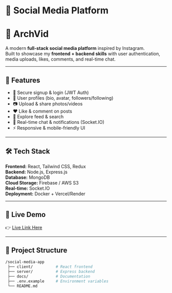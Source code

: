 # 📸 Social Media Platform
# 📸 **ArchVid**


A modern **full-stack social media platform** inspired by Instagram.  
Built to showcase my **frontend + backend skills** with user authentication, media uploads, likes, comments, and real-time chat.  

---

## 🚀 Features
- 🔐 Secure signup & login (JWT Auth)  
- 👤 User profiles (bio, avatar, followers/following)  
- 📷 Upload & share photos/videos  
- ❤️ Like & comment on posts  
- 🔎 Explore feed & search  
- 💬 Real-time chat & notifications (Socket.IO)  
- ⚡ Responsive & mobile-friendly UI  

---

## 🛠️ Tech Stack
**Frontend:** React, Tailwind CSS, Redux  
**Backend:** Node.js, Express.js  
**Database:** MongoDB  
**Cloud Storage:** Firebase / AWS S3  
**Real-time:** Socket.IO  
**Deployment:** Docker + Vercel/Render  

---

## 🎯 Live Demo
👉 [Live Link Here](https://your-deployment-link.com)  

---

## 📂 Project Structure
```bash
/social-media-app
 ├── client/          # React frontend
 ├── server/          # Express backend
 ├── docs/            # Documentation
 ├── .env.example     # Environment variables
 └── README.md
